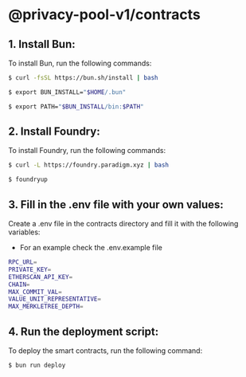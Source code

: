 # @privacy-pool-v1/contracts

## 1. Install Bun: 
To install Bun, run the following commands:
```bash
$ curl -fsSL https://bun.sh/install | bash 
```
```bash
$ export BUN_INSTALL="$HOME/.bun" 
```
```bash
$ export PATH="$BUN_INSTALL/bin:$PATH"
```
## 2. Install Foundry:
To install Foundry, run the following commands:
```bash
$ curl -L https://foundry.paradigm.xyz | bash
```
```bash
$ foundryup
```
## 3. Fill in the .env file with your own values:
Create a .env file in the contracts directory and fill it with the following variables:
- For an example check the .env.example file
```bash
RPC_URL=
PRIVATE_KEY=
ETHERSCAN_API_KEY=
CHAIN=
MAX_COMMIT_VAL=
VALUE_UNIT_REPRESENTATIVE=
MAX_MERKLETREE_DEPTH=
```
## 4. Run the deployment script: 
To deploy the smart contracts, run the following command:
```bash
$ bun run deploy
```